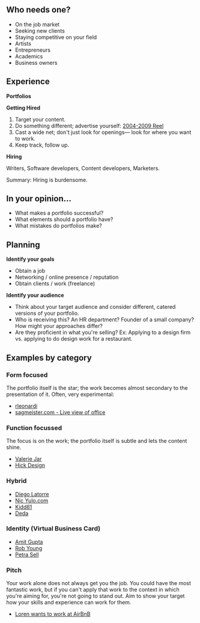 <!--
Intros
White board role of each person
examples
specifics: from copy to presentation
resources: site resources
networks
ideas
-->


## Who needs one?

* On the job market
* Seeking new clients
* Staying competitive on your field
* Artists
* Entrepreneurs
* Academics
* Business owners


## Experience

__Portfolios__


__Getting Hired__

1. Target your content.
2. Do something different; advertise yourself: [2004-2009 Reel](http://susanbuck.net/reel/index.php)
3. Cast a wide net; don't just look for openings&mdash; look for where you want to work.
4. Keep track, follow up.


__Hiring__

Writers, Software developers, Content developers, Marketers. 

Summary: Hiring is burdensome.



## In your opinion...
* What makes a portfolio successful?
* What elements should a portfolio have?
* What mistakes do portfolios make?

<!--
What makes a portfolio successful?
* Showcases your best work
* Impresses quickly
* Clear
* Easy to use
* Works on all browsers
* Up to date
* Targeted 

Elements should it have
* Clear call to action
* Experience / background information

What mistakes?
* Obscure
* Dated
-->

## Planning

__Identify your goals__

* Obtain a job 
* Networking / online presence / reputation
* Obtain clients / work (freelance)

__Identify your audience__ 

* Think about your target audience and consider different, catered versions of your portfolio.
* Who is receiving this? An HR department? Founder of a small company? How might your approaches differ? 
* Are they proficient in what you're selling? Ex: Applying to a design firm vs. applying to do design work for a restaurant.



## Examples by category

### Form focused
The portfolio itself is the star; the work becomes almost secondary to the presentation of it. Often, very experimental:

* [rleonardi](http://www.rleonardi.com/)
* [sagmeister.com - Live view of office](http://www.sagmeisterwalsh.com/)

<!--
Outdated:
http://www.phatterism.com Luis Santi is his portfolio
pixelpharmacy.com
-->

### Function focussed
The focus is on the work; the portfolio itself is subtle and lets the content shine.

* [Valerie Jar](http://valeriejar.com/)
* [Hick Design](http://www.hicksdesign.co.uk)

###  Hybrid
* <a href='http://diegolatorre.com/index.php'>Diego Latorre</a>
* <a href='http://nicyulo.com/'>Nic Yulo.com</a>
* <a href='http://www.kidd81.com/'>Kidd81</a>
* <a href='http://deda.me/'>Deda</a>

### Identity (Virtual Business Card)

* [Amit Gupta](http://amitgupta.com)
* [Rob Young](http://eisforeffort.com/)
* [Petra Sell](http://www.volpelino.com/)


### Pitch

Your work alone does not always get you the job. You could have the most fantastic work, but if you can't apply that work to the context in which you're aiming for, you're not going to stand out. Aim to show your target how your skills and experience can work for them.

* [Loren wants to work at AirBnB](https://web.archive.org/web/20140103122327/http://lorenburton.com/)



